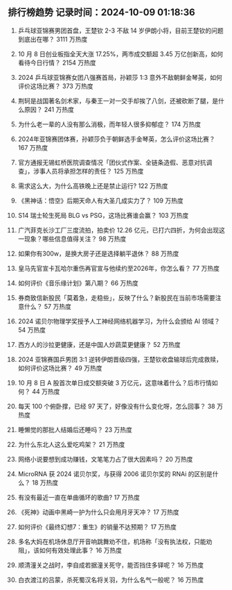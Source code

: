 
## 排行榜趋势 记录时间：2024-10-09 01:18:36
  
  1. 乒乓球亚锦赛男团首盘，王楚钦 2-3 不敌 14 岁伊朗小将，目前王楚钦的问题到底出在哪？ 3111 万热度
    
  2. 10 月 8 日创业板指全天大涨 17.25%，两市成交额超 3.45 万亿创新高，如何看待今日行情？ 2154 万热度
    
  3. 2024 乒乓球亚锦赛女团八强赛首局，孙颖莎 1:3 意外不敌朝鲜金琴英，如何评价这场比赛？ 373 万热度
    
  4. 荆轲是战国著名剑术家，与秦王一对一交手却挨了八剑，还被砍断了腿，是什么原因？ 241 万热度
    
  5. 为什么老一辈的人没有那么消极，而年轻人很多抑郁症？ 174 万热度
    
  6. 2024年亚锦赛团体赛，孙颖莎负于朝鲜选手金琴英，怎么评价这场比赛？ 167 万热度
    
  7. 官方通报无锡虹桥医院调查情况「团伙式作案、全链条造假、恶意对抗调查」，涉事人员将承担怎样的责任？ 125 万热度
    
  8. 需求这么大，为什么高铁晚上还是禁止运行? 122 万热度
    
  9. 《黑神话：悟空》后期天命人有大圣几成实力了？ 109 万热度
    
  10. S14 瑞士轮生死局 BLG vs PSG，这场比赛谁会赢？ 103 万热度
    
  11. 广汽菲克长沙工厂三度流拍，拍卖价 12.26 亿元，已打六四折，为何会出现这一现象？哪些信息值得关注？ 98 万热度
    
  12. 如果你有300w，是换大房子还是选择躺平退休？ 88 万热度
    
  13. 皇马先官宣卡瓦哈尔重伤再官宣与他续约至2026年，你怎么看？ 77 万热度
    
  14. 如何评价《音乐缘计划》第八期？ 66 万热度
    
  15. 券商致信新股民「莫着急，走稳些」，反映了什么？新股民在当前市场需要注意什么？ 57 万热度
    
  16. 2024 诺贝尔物理学奖授予人工神经网络机器学习，为什么会颁给 AI 领域？ 54 万热度
    
  17. 西方人的沙拉更健康，还是中国人炒蔬菜更健康？ 52 万热度
    
  18. 2024 亚锦赛国乒男团 3:1 逆转伊朗晋级四强，王楚钦收盘输球后完成救赎，如何评价这场比赛？ 49 万热度
    
  19. 10 月 8 日 A 股首次单日成交额突破 3 万亿元，这意味着什么？后市行情如何？ 44 万热度
    
  20. 每天 100 个俯卧撑，已经 97 天了，好像没有什么变化呀，怎么回事？ 38 万热度
    
  21. 睡懒觉的那批人结婚后还睡吗？ 23 万热度
    
  22. 为什么东北人这么爱吃鸡架？ 21 万热度
    
  23. 网络小说要想到成功赚钱，文笔笔力占了很大因素吗？ 20 万热度
    
  24. MicroRNA 获 2024 诺贝尔奖，与获得 2006 诺贝尔奖的 RNAi 的区别是什么？ 18 万热度
    
  25. 有没有最近一直在单曲循环的歌曲? 17 万热度
    
  26. 《死神》动画中黑崎一护为什么只会用月牙天冲？ 17 万热度
    
  27. 如何评价《最终幻想7：重生》的销量不达预期？ 17 万热度
    
  28. 多名大妈在机场休息厅开音响跳舞劝不住，机场称「没有执法权，只能劝阻」，该如何有效处理此事？ 16 万热度
    
  29. 顺清潼关之战时，李自成若据潼关死守，能否挡住多铎呢？ 16 万热度
    
  30. 白衣渡江的吕蒙，杀死蜀汉名将关羽，为什么名气一般呢？ 16 万热度
    